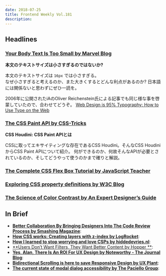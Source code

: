 ```yaml
---
date: 2018-07-25
title: Frontend Weekly Vol.181
description: 
---
```


## Headlines

### [Your Body Text Is Too Small by Marvel Blog](https://blog.marvelapp.com/body-text-small/)

**本文のテキストサイズは小さすぎるのではないか?**

本文のテキストサイズは `16px` では小さすぎる。  
なぜ小さすぎると考えるのか、また大きくするとどんな利点があるのか?
日本語には関係ないと思わずにぜひ一読を。

2006年に公開されたiAのOliver Reichenstein氏による記事でも同じ様な事を啓蒙していたので、合わせてどうぞ。
[Web Design is 95% Typography: How to Use Type on the Web](https://ia.net/topics/the-web-is-all-about-typography-period)

### [The CSS Paint API by CSS-Tricks](https://css-tricks.com/the-css-paint-api/)

**CSS Houdini: CSS Paint APIとは**

CSSに取ってエキサイティングな存在であるCSS Houdini。そんなCSS HoudiniからCSS Paint APIについて紹介。
何ができるのか、何故そんなAPIが必要とされているのか、そしてどうやって使うのかまで確りと解説。

### [The Complete CSS Flex Box Tutorial by JavaScript Teacher](https://medium.com/@js_tut/the-complete-css-flex-box-tutorial-d17971950bdc)


### [Exploring CSS property definitions by W3C Blog](https://www.w3.org/blog/2018/07/exploring-css-property-definitions/)


### [The Science of Color Contrast by An Expert Designer’s Guide](https://medium.muz.li/the-science-of-color-contrast-an-expert-designers-guide-33e84c41d156)

## In Brief

- [**Better Collaboration By Bringing Designers Into The Code Review Process by Smashing Magazine**](https://www.smashingmagazine.com/2018/07/collaboration-designers-code-review-process/):
- [**How CSS works: Creating layers with z-index by LogRocket**](https://blog.logrocket.com/how-css-works-creating-layers-with-z-index-6a20afe1550e):
- [**How I learned to stop worrying and love CSPs by hiddedevries.nl**](https://hiddedevries.nl/en/blog/2018-06-26-how-i-learned-to-stop-worrying-and-love-csps):
- [**Users Don’t Want Filters, They Want Better Content by Hopper **](https://medium.com/@hopper_travel/users-dont-want-filters-they-want-better-content-3146f650b8f6):
- [**Yes, Alan, There Is An ROI For UX Design by Noteworthy - The Journal Blog**](https://blog.usejournal.com/yes-alan-there-is-an-roi-for-ux-design-bef06dbc9c77):
- [**Bidirectional Scrolling is here to save Responsive Design by UX Plant**](https://uxplanet.org/bidirectional-scrolling-is-here-to-save-responsive-design-be1afe53206d):
- [**The current state of modal dialog accessibility by The Paciello Group**](https://developer.paciellogroup.com/blog/2018/06/the-current-state-of-modal-dialog-accessibility/):